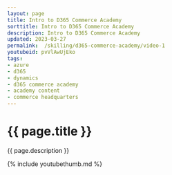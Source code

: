 ```yaml
---
layout: page
title: Intro to D365 Commerce Academy
sorttitle: Intro to D365 Commerce Academy
description: Intro to D365 Commerce Academy
updated: 2023-03-27
permalink:  /skilling/d365-commerce-academy/video-1
youtubeid: pvVlAwUjEko
tags: 
- azure
- d365
- dynamics
- d365 commerce academy
- academy content
- commerce headquarters
---
```


# {{ page.title }}

{{ page.description }}

{% include youtubethumb.md %}